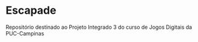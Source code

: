 # Escapade
 Repositório destinado ao Projeto Integrado 3 do curso de Jogos Digitais da PUC-Campinas
